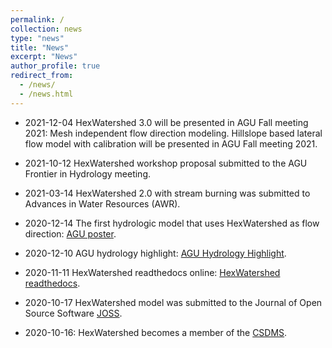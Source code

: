 ```yaml
---
permalink: /
collection: news
type: "news"
title: "News"
excerpt: "News"
author_profile: true
redirect_from: 
  - /news/
  - /news.html
---
```


* 2021-12-04 HexWatershed 3.0 will be presented in AGU Fall meeting 2021: Mesh independent flow direction modeling. 
             Hillslope based lateral flow model with calibration will be presented in AGU Fall meeting 2021.

* 2021-10-12 HexWatershed workshop proposal submitted to the AGU Frontier in Hydrology meeting.

* 2021-03-14 HexWatershed 2.0 with stream burning was submitted to Advances in Water Resources (AWR). 

* 2020-12-14 The first hydrologic model that uses HexWatershed as flow direction: 
[AGU poster](https://agu.confex.com/agu/fm20/meetingapp.cgi/Paper/673223).

* 2020-12-10 AGU hydrology highlight: 
[AGU Hydrology Highlight](https://agu-h3s.org/2020/12/07/chang-liaos-research-showcase-revisiting-flow-directions/).

* 2020-11-11 HexWatershed readthedocs online: 
[HexWatershed readthedocs](https://hexwatershed.readthedocs.io/en/latest/).

* 2020-10-17 HexWatershed model was submitted to the Journal of Open Source Software [JOSS](https://github.com/openjournals/joss-reviews/issues/2751).

* 2020-10-16: HexWatershed becomes a member of the
[CSDMS](https://csdms.colorado.edu/wiki/Model:HexWatershed).